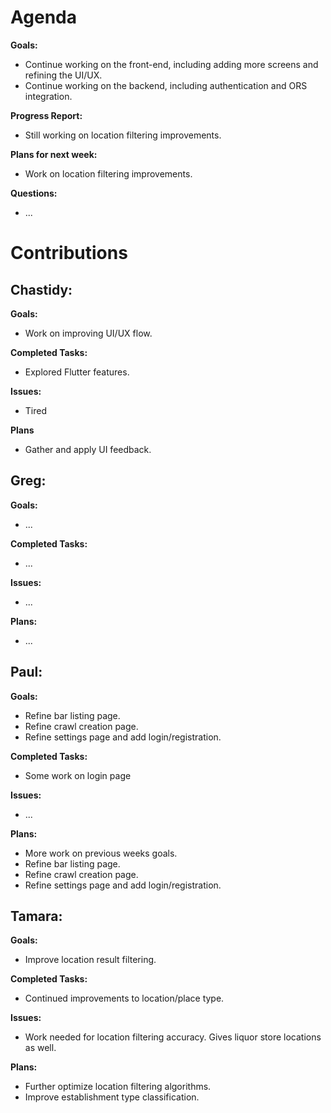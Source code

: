 # Agenda

**Goals:**
- Continue working on the front-end, including adding more screens and refining the UI/UX.
- Continue working on the backend, including authentication and ORS integration.

**Progress Report:**
- Still working on location filtering improvements.

**Plans for next week:**
- Work on location filtering improvements.

**Questions:**
- ...

# Contributions

## Chastidy: 
**Goals:**
- Work on improving UI/UX flow.

**Completed Tasks:** 
- Explored Flutter features.

**Issues:** 
- Tired

**Plans** 
- Gather and apply UI feedback.

## Greg: 
**Goals:**
- ...

**Completed Tasks:**
- ...

**Issues:**
- ...

**Plans:**
- ...

## Paul: 
**Goals:**
- Refine bar listing page.
- Refine crawl creation page.
- Refine settings page and add login/registration.

**Completed Tasks:**
- Some work on login page

**Issues:**
- ...

**Plans:**
- More work on previous weeks goals.
- Refine bar listing page.
- Refine crawl creation page.
- Refine settings page and add login/registration.

## Tamara:
**Goals:**
- Improve location result filtering.

**Completed Tasks:**
- Continued improvements to location/place type.

**Issues:**
- Work needed for location filtering accuracy. Gives liquor store locations as well.

**Plans:**
- Further optimize location filtering algorithms.
- Improve establishment type classification.
